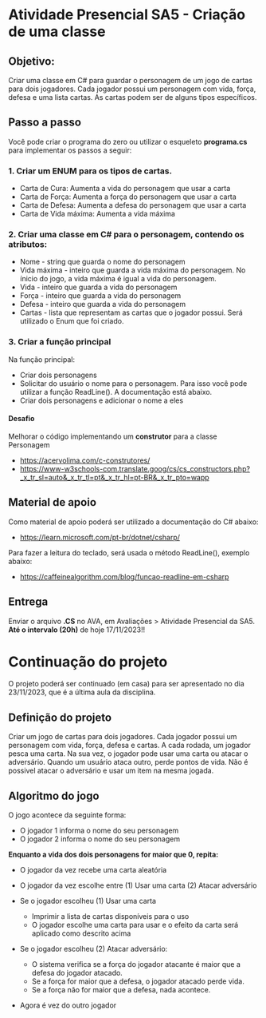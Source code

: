 # Atividade Presencial SA5 - Criação de uma classe

## Objetivo:
Criar uma classe em C# para guardar o personagem de um jogo de cartas para dois jogadores.
Cada jogador possui um personagem com vida, força, defesa e uma lista cartas.
As cartas podem ser de alguns tipos específicos. 

## Passo a passo
Você pode criar o programa do zero ou utilizar o esqueleto **programa.cs** para implementar os passos a seguir:

### 1. Criar um ENUM para os tipos de cartas.
- Carta de Cura: Aumenta a vida do personagem que usar a carta
- Carta de Força: Aumenta a força do personagem que usar a carta
- Carta de Defesa: Aumenta a defesa do personagem que usar a carta
- Carta de Vida máxima: Aumenta a vida máxima
  
### 2. Criar uma classe em C# para o personagem, contendo os atributos:
- Nome - string que guarda o nome do personagem
- Vida máxima - inteiro que guarda a vida máxima do personagem. No ínicio do jogo, a vida máxima é igual a vida do personagem.
- Vida - inteiro que guarda a vida do personagem
- Força - inteiro que guarda a vida do personagem
- Defesa - inteiro que guarda a vida do personagem
- Cartas - lista que representam as cartas que o jogador possui. Será utilizado o Enum que foi criado.

### 3. Criar a função principal
Na função principal:
- Criar dois personagens
- Solicitar do usuário o nome para o personagem. Para isso você pode utilizar a função ReadLine(). A documentação está abaixo.
- Criar dois personagens e adicionar o nome a eles

#### Desafio
Melhorar o código implementando um **construtor** para a classe Personagem
- https://acervolima.com/c-construtores/
- https://www-w3schools-com.translate.goog/cs/cs_constructors.php?_x_tr_sl=auto&_x_tr_tl=pt&_x_tr_hl=pt-BR&_x_tr_pto=wapp

## Material de apoio
Como material de apoio poderá ser utilizado a documentação do C# abaixo:
- https://learn.microsoft.com/pt-br/dotnet/csharp/

Para fazer a leitura do teclado, será usada o método ReadLine(), exemplo abaixo:
- https://caffeinealgorithm.com/blog/funcao-readline-em-csharp


## Entrega
Enviar o arquivo **.CS** no AVA, em Avaliações > Atividade Presencial da SA5. **Até o intervalo (20h)** de hoje 17/11/2023!!


# Continuação do projeto
O projeto poderá ser continuado (em casa) para ser apresentado no dia 23/11/2023, que é a última aula da disciplina.

## Definição do projeto 
Criar um jogo de cartas para dois jogadores.
Cada jogador possui um personagem com vida, força, defesa e cartas. A cada rodada, um jogador pesca uma carta.
Na sua vez, o jogador pode usar uma carta ou atacar o adversário.
Quando um usuário ataca outro, perde pontos de vida.
Não é possivel atacar o adversário e usar um item na mesma jogada.

## Algoritmo do jogo
O jogo acontece da seguinte forma:
- O jogador 1 informa o nome do seu personagem
- O jogador 2 informa o nome do seu personagem

**Enquanto a vida dos dois personagens for maior que 0, repita:**
- O jogador da vez recebe uma carta aleatória
- O jogador da vez escolhe entre (1) Usar uma carta (2) Atacar adversário
  
- Se o jogador escolheu (1) Usar uma carta
  - Imprimir a lista de cartas disponíveis para o uso
  - O jogador escolhe uma carta para usar e o efeito da carta será aplicado como descrito acima 

- Se o jogador escolheu (2) Atacar adversário:
  - O sistema verifica se a força do jogador atacante é maior que a defesa do jogador atacado.
  - Se a força for maior que a defesa, o jogador atacado perde vida.
  - Se a força não for maior que a defesa, nada acontece.

 - Agora é vez do outro jogador
